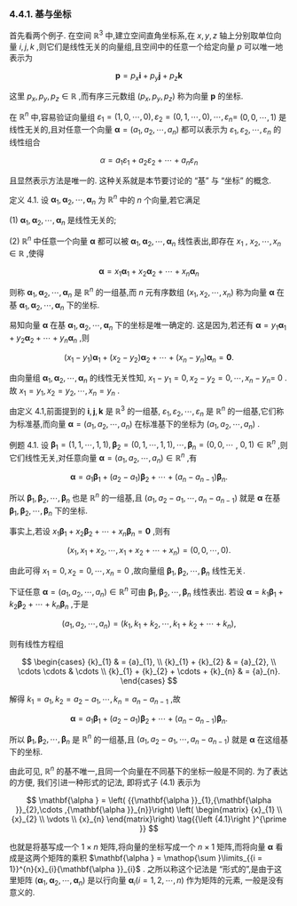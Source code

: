 ### 4.4.1. 基与坐标

首先看两个例子. 在空间 ${\mathbb{R}}^{3}$ 中,建立空间直角坐标系,在 $x, y, z$ 轴上分别取单位向量 $i, j, k$ ,则它们是线性无关的向量组,且空间中的任意一个给定向量 $p$ 可以唯一地表示为

$$
\mathbf{p} = {p}_{x}\mathbf{i} + {p}_{y}\mathbf{j} + {p}_{z}\mathbf{k}
$$

这里 ${p}_{x},{p}_{y},{p}_{z} \in \mathbb{R}$ ,而有序三元数组 $\left( {{p}_{x},{p}_{y},{p}_{z}}\right)$ 称为向量 $\mathbf{p}$ 的坐标.

在 ${\mathbb{R}}^{n}$ 中,容易验证向量组 ${\varepsilon }_{1} = \left( {1,0,\cdots ,0}\right) ,{\varepsilon }_{2} = \left( {0,1,\cdots ,0}\right) ,\cdots ,{\varepsilon }_{n} =$ $\left( {0,0,\cdots ,1}\right)$ 是线性无关的,且对任意一个向量 $\mathbf{\alpha } = \left( {{a}_{1},{a}_{2},\cdots ,{a}_{n}}\right)$ 都可以表示为 ${\varepsilon }_{1},{\varepsilon }_{2},\cdots ,{\varepsilon }_{n}$ 的线性组合

$$
\alpha = {a}_{1}{\varepsilon }_{1} + {a}_{2}{\varepsilon }_{2} + \cdots + {a}_{n}{\varepsilon }_{n}
$$

且显然表示方法是唯一的. 这种关系就是本节要讨论的 “基” 与 “坐标” 的概念.

定义 4.1. 设 ${\mathbf{\alpha }}_{1},{\mathbf{\alpha }}_{2},\cdots ,{\mathbf{\alpha }}_{n}$ 为 ${\mathbb{R}}^{n}$ 中的 $n$ 个向量,若它满足

(1) ${\mathbf{\alpha }}_{1},{\mathbf{\alpha }}_{2},\cdots ,{\mathbf{\alpha }}_{n}$ 是线性无关的;

(2) ${\mathbb{R}}^{n}$ 中任意一个向量 $\mathbf{\alpha }$ 都可以被 ${\mathbf{\alpha }}_{1},{\mathbf{\alpha }}_{2},\cdots ,{\mathbf{\alpha }}_{n}$ 线性表出,即存在 ${x}_{1}$ , ${x}_{2},\cdots ,{x}_{n} \in \mathbb{R}$ ,使得

$$
\mathbf{\alpha } = {x}_{1}{\mathbf{\alpha }}_{1} + {x}_{2}{\mathbf{\alpha }}_{2} + \cdots + {x}_{n}{\mathbf{\alpha }}_{n} \tag{4.1}
$$

则称 ${\mathbf{\alpha }}_{1},{\mathbf{\alpha }}_{2},\cdots ,{\mathbf{\alpha }}_{n}$ 是 ${\mathbb{R}}^{n}$ 的一组基,而 $n$ 元有序数组 $\left( {{x}_{1},{x}_{2},\cdots ,{x}_{n}}\right)$ 称为向量 $\mathbf{\alpha }$ 在基 ${\mathbf{\alpha }}_{1},{\mathbf{\alpha }}_{2},\cdots ,{\mathbf{\alpha }}_{n}$ 下的坐标.

易知向量 $\mathbf{\alpha }$ 在基 ${\mathbf{\alpha }}_{1},{\mathbf{\alpha }}_{2},\cdots ,{\mathbf{\alpha }}_{n}$ 下的坐标是唯一确定的. 这是因为,若还有 $\mathbf{\alpha } = {y}_{1}{\mathbf{\alpha }}_{1} + {y}_{2}{\mathbf{\alpha }}_{2} + \cdots + {y}_{n}{\mathbf{\alpha }}_{n}$ ,则

$$
\left( {{x}_{1} - {y}_{1}}\right) {\mathbf{\alpha }}_{1} + \left( {{x}_{2} - {y}_{2}}\right) {\mathbf{\alpha }}_{2} + \cdots + \left( {{x}_{n} - {y}_{n}}\right) {\mathbf{\alpha }}_{n} = \mathbf{0}.
$$

由向量组 ${\mathbf{\alpha }}_{1},{\mathbf{\alpha }}_{2},\cdots ,{\mathbf{\alpha }}_{n}$ 的线性无关性知, ${x}_{1} - {y}_{1} = 0,{x}_{2} - {y}_{2} = 0,\cdots ,{x}_{n} - {y}_{n} =$ 0 . 故 ${x}_{1} = {y}_{1},{x}_{2} = {y}_{2},\cdots ,{x}_{n} = {y}_{n}$ .

由定义 4.1,前面提到的 $\mathbf{i},\mathbf{j},\mathbf{k}$ 是 ${\mathbb{R}}^{3}$ 的一组基, ${\varepsilon }_{1},{\varepsilon }_{2},\cdots ,{\varepsilon }_{n}$ 是 ${\mathbb{R}}^{n}$ 的一组基,它们称为标准基,而向量 $\mathbf{\alpha } = \left( {{a}_{1},{a}_{2},\cdots ,{a}_{n}}\right)$ 在标准基下的坐标为 $\left( {{a}_{1},{a}_{2},\cdots ,{a}_{n}}\right)$ .

例题 4.1. 设 ${\mathbf{\beta }}_{1} = \left( {1,1,\cdots ,1,1}\right) ,{\mathbf{\beta }}_{2} = \left( {0,1,\cdots ,1,1}\right) ,\cdots ,{\mathbf{\beta }}_{n} = (0,0,\cdots$ , $0,1) \in {\mathbb{R}}^{n}$ ,则它们线性无关,对任意向量 $\mathbf{\alpha } = \left( {{a}_{1},{a}_{2},\cdots ,{a}_{n}}\right) \in {\mathbb{R}}^{n}$ ,有

$$
\mathbf{\alpha } = {a}_{1}{\mathbf{\beta }}_{1} + \left( {{a}_{2} - {a}_{1}}\right) {\mathbf{\beta }}_{2} + \cdots + \left( {{a}_{n} - {a}_{n - 1}}\right) {\mathbf{\beta }}_{n}.
$$

所以 ${\mathbf{\beta }}_{1},{\mathbf{\beta }}_{2},\cdots ,{\mathbf{\beta }}_{n}$ 也是 ${\mathbb{R}}^{n}$ 的一组基,且 $\left( {{a}_{1},{a}_{2} - {a}_{1},\cdots ,{a}_{n} - {a}_{n - 1}}\right)$ 就是 $\mathbf{\alpha }$ 在基 ${\mathbf{\beta }}_{1},{\mathbf{\beta }}_{2},\cdots ,{\mathbf{\beta }}_{n}$ 下的坐标.

事实上,若设 ${x}_{1}{\mathbf{\beta }}_{1} + {x}_{2}{\mathbf{\beta }}_{2} + \cdots + {x}_{n}{\mathbf{\beta }}_{n} = \mathbf{0}$ ,则有

$$
\left( {{x}_{1},{x}_{1} + {x}_{2},\cdots ,{x}_{1} + {x}_{2} + \cdots + {x}_{n}}\right) = \left( {0,0,\cdots ,0}\right) .
$$

由此可得 ${x}_{1} = 0,{x}_{2} = 0,\cdots ,{x}_{n} = 0$ ,故向量组 ${\mathbf{\beta }}_{1},{\mathbf{\beta }}_{2},\cdots ,{\mathbf{\beta }}_{n}$ 线性无关.

下证任意 $\mathbf{\alpha } = \left( {{a}_{1},{a}_{2},\cdots ,{a}_{n}}\right) \in {\mathbb{R}}^{n}$ 可由 ${\mathbf{\beta }}_{1},{\mathbf{\beta }}_{2},\cdots ,{\mathbf{\beta }}_{n}$ 线性表出. 若设 $\mathbf{\alpha } = {k}_{1}{\mathbf{\beta }}_{1} + {k}_{2}{\mathbf{\beta }}_{2} + \cdots + {k}_{n}{\mathbf{\beta }}_{n}$ ,于是

$$
\left( {{a}_{1},{a}_{2},\cdots ,{a}_{n}}\right) = \left( {{k}_{1},{k}_{1} + {k}_{2},\cdots ,{k}_{1} + {k}_{2} + \cdots + {k}_{n}}\right) ,
$$

则有线性方程组

$$
\begin{cases} {k}_{1} & = {a}_{1}, \\ {k}_{1} + {k}_{2} & = {a}_{2}, \\ \cdots \cdots & \cdots \\ {k}_{1} + {k}_{2} + \cdots + {k}_{n} & = {a}_{n}. \end{cases}
$$

解得 ${k}_{1} = {a}_{1},{k}_{2} = {a}_{2} - {a}_{1},\cdots ,{k}_{n} = {a}_{n} - {a}_{n - 1}$ ,故

$$
\mathbf{\alpha } = {a}_{1}{\mathbf{\beta }}_{1} + \left( {{a}_{2} - {a}_{1}}\right) {\mathbf{\beta }}_{2} + \cdots + \left( {{a}_{n} - {a}_{n - 1}}\right) {\mathbf{\beta }}_{n}.
$$

所以 ${\mathbf{\beta }}_{1},{\mathbf{\beta }}_{2},\cdots ,{\mathbf{\beta }}_{n}$ 是 ${\mathbb{R}}^{n}$ 的一组基,且 $\left( {{a}_{1},{a}_{2} - {a}_{1},\cdots ,{a}_{n} - {a}_{n - 1}}\right)$ 就是 $\mathbf{\alpha }$ 在这组基下的坐标.

由此可见, ${\mathbb{R}}^{n}$ 的基不唯一,且同一个向量在不同基下的坐标一般是不同的. 为了表达的方便, 我们引进一种形式的记法, 即将式子 (4.1) 表示为

$$
\mathbf{\alpha } = \left( {{\mathbf{\alpha }}_{1},{\mathbf{\alpha }}_{2},\cdots ,{\mathbf{\alpha }}_{n}}\right) \left( \begin{matrix} {x}_{1} \\ {x}_{2} \\ \vdots \\ {x}_{n} \end{matrix}\right) \tag{{\left {4.1}\right }^{\prime }}
$$

也就是将基写成一个 $1 \times n$ 矩阵,将向量的坐标写成一个 $n \times 1$ 矩阵,而将向量 $\mathbf{\alpha }$ 看成是这两个矩阵的乘积 $\mathbf{\alpha } = \mathop{\sum }\limits_{{i = 1}}^{n}{x}_{i}{\mathbf{\alpha }}_{i}$ . 之所以称这个记法是 “形式的”,是由于这里矩阵 $\left( {{\mathbf{\alpha }}_{1},{\mathbf{\alpha }}_{2},\cdots ,{\mathbf{\alpha }}_{n}}\right)$ 是以行向量 ${\mathbf{\alpha }}_{i}\left( {i = 1,2,\cdots , n}\right)$ 作为矩阵的元素, 一般是没有意义的.